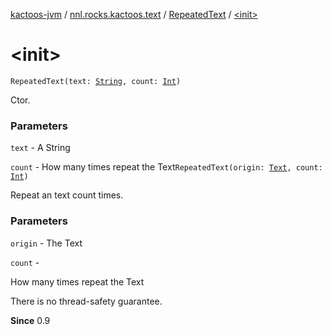 [kactoos-jvm](../../index.md) / [nnl.rocks.kactoos.text](../index.md) / [RepeatedText](index.md) / [&lt;init&gt;](./-init-.md)

# &lt;init&gt;

`RepeatedText(text: `[`String`](https://kotlinlang.org/api/latest/jvm/stdlib/kotlin/-string/index.html)`, count: `[`Int`](https://kotlinlang.org/api/latest/jvm/stdlib/kotlin/-int/index.html)`)`

Ctor.

### Parameters

`text` - A String

`count` - How many times repeat the Text`RepeatedText(origin: `[`Text`](../../nnl.rocks.kactoos/-text/index.md)`, count: `[`Int`](https://kotlinlang.org/api/latest/jvm/stdlib/kotlin/-int/index.html)`)`

Repeat an text count times.

### Parameters

`origin` - The Text

`count` -

How many times repeat the Text




There is no thread-safety guarantee.




**Since**
0.9


